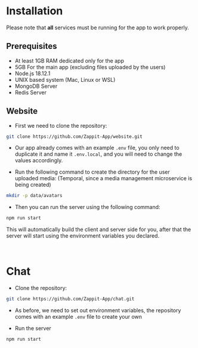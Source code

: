 # Installation

Please note that **all** services must be running for the app to work properly.

## Prerequisites

-   At least 1GB RAM dedicated only for the app
-   5GB For the main app (excluding files uploaded by the users)
-   Node.js 18.12.1
-   UNIX based system (Mac, Linux or WSL)
-   MongoDB Server
-   Redis Server

## Website

-   First we need to clone the repository:

```bash
git clone https://github.com/Zappit-App/website.git
```

-   Our app already comes with an example `.env` file, you only need to duplicate it and name it `.env.local`, and you will need to change the values accordingly.

-   Run the following command to create the directory for the user uploaded media: (Temporal, since a media management microservice is being created)

```bash
mkdir -p data/avatars
```

-   Then you can run the server using the following command:

```bash
npm run start
```

This will automatically build the client and server side for you, after that the server will start using the environment variables you declared.

<br />

# Chat

-   Clone the repository:

```bash
git clone https://github.com/Zappit-App/chat.git
```

-   As before, we need to set out environment variables, the repository comes with an example `.env` file to create your own

-   Run the server
``` bash
npm run start
```